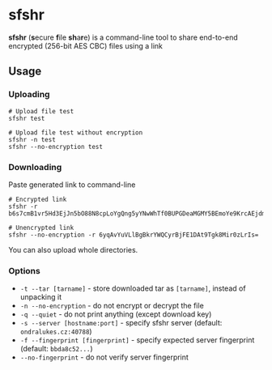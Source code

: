 # sfshr
**sfshr** (**s**ecure **f**ile **sh**a**r**e) is a command-line tool to share end-to-end encrypted (256-bit AES CBC) files using a link
## Usage
### Uploading
```
# Upload file test
sfshr test

# Upload file test without encryption
sfshr -n test
sfshr --no-encryption test
```
### Downloading
Paste generated link to command-line
```
# Encrypted link
sfshr -r b6s7cmB1vr5Hd3EjJn5bO88N8cpLoYgQng5yYNwWhTf0BUPGDeaMGMY5BEmoYe9KrcAEjdmCbl0lhxN8uIxwpg==

# Unencrypted link
sfshr --no-encryption -r 6yqAvYuVLlBgBkrYWQCyrBjFE1DAt9Tgk8Mir0zLrIs=
```

You can also upload whole directories.
### Options
* `-t --tar [tarname]` - store downloaded tar as `[tarname]`, instead of unpacking it
* `-n --no-encryption` - do not encrypt or decrypt the file
* `-q --quiet` - do not print anything (except download key)
* `-s --server [hostname:port]` - specify sfshr server (default: `ondralukes.cz:40788`)
* `-f --fingerprint [fingerprint]` - specify expected server fingerprint  (default: `bbda8c52...`)
*  `--no-fingerprint` - do not verify server fingerprint